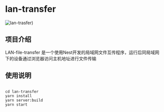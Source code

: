 # lan-transfer

![lan-trasfer)](https://cdn.jsdelivr.net/gh/neekko33/blog_img/lan-transfer.png)

## 项目介绍

LAN-file-transfer 是一个使用Nest开发的局域网文件互传程序，运行后同局域网下的设备通过浏览器访问主机地址进行文件传输

## 使用说明

```shell

cd lan-transfer
yarn install
yarn server:build
yarn start

```
